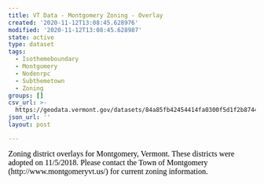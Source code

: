 ```yaml
---
title: VT Data - Montgomery Zoning - Overlay
created: '2020-11-12T13:08:45.628976'
modified: '2020-11-12T13:08:45.628987'
state: active
type: dataset
tags:
  - Isothemeboundary
  - Montgomery
  - Nodenrpc
  - Subthemetown
  - Zoning
groups: []
csv_url: >-
  https://geodata.vermont.gov/datasets/84a85fb42454414fa0300f5d1f2b8744_0.csv?outSR=%7B%22latestWkid%22%3A3857%2C%22wkid%22%3A102100%7D
json_url: ''
layout: post

---
```

<div style='text-align:Left;'><p><font color='#000000' face='Avenir Next, Avenir Next'><span style='font-size: 16px;'>Zoning district overlays for Montgomery, Vermont. These districts were adopted on 11/5/2018. Please contact the Town of Montgomery (http://www.montgomeryvt.us/) for current zoning information.</span></font><br /></p><p><span></span></p></div>

